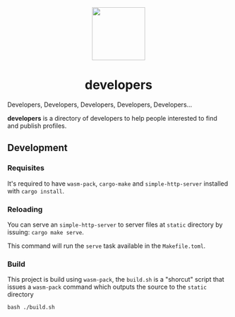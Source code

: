 <div>
  <div align="center" style="display: block; text-align: center;">
    <img src="https://avatars3.githubusercontent.com/u/68873317?s=120&v=4" height="120" width="120" />
  </div>
  <h1 align="center">developers</h1>
  <span align="center">Developers, Developers, Developers, Developers, Developers...</span>
</div>

**developers** is a directory of developers to help people interested to find and publish profiles.

## Development

### Requisites

It's required to have `wasm-pack`, `cargo-make` and `simple-http-server` installed with `cargo install`.

### Reloading

You can serve an `simple-http-server` to server files at `static` directory by issuing: `cargo make serve`.

This command will run the `serve` task available in the `Makefile.toml`.

### Build

This project is build using `wasm-pack`, the `build.sh` is a "shorcut" script that issues a `wasm-pack`
command which outputs the source to the `static` directory

```
bash ./build.sh
```
